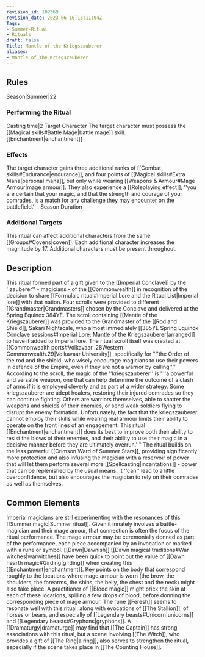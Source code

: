 ```yaml
---
revision_id: 102369
revision_date: 2023-06-16T13:11:04Z
Tags:
- Summer-Ritual
- Rituals
draft: false
Title: Mantle of the Kriegszauberer
aliases:
- Mantle_of_the_Kriegszauberer
---
```

## Rules
Season|Summer|22
### Performing the Ritual
Casting time|2 Target Character The target character must possess the [[Magical skills#Battle Mage|battle mage]] skill.
[[Enchantment|enchantment]]
### Effects
The target character gains three additional ranks of [[Combat skills#Endurance|endurance]], and four points of [[Magical skills#Extra Mana|personal mana]], but only while wearing [[Weapons & Armour#Mage Armour|mage armour]]. 
They also experience a [[Roleplaying effect]]; ''you are certain that your magic, and that the strength and courage of your comrades, is a match for any challenge they may encounter on the battlefield.'' .
Season Duration
### Additional Targets
This ritual can affect additional characters from the same [[Groups#Covens|coven]]. Each additional character increases the magnitude by 17. Additional characters must be present throughout.
## Description
This ritual formed part of a gift given to the [[Imperial Conclave]] by the ''zauberer'' - magicians - of the [[Commonwealth]] in recognition of the decision to share [[Formulaic ritual#Imperial Lore and the Ritual List|Imperial lore]] with that nation. Four scrolls were provided to different [[Grandmaster|Grandmasters]] chosen by the Conclave and delivered at the Spring Equinox 384YE. The scroll containing [[Mantle of the Kriegszauberer]] was provided to the Grandmaster of the [[Rod and Shield]], Sakari Nightscale, who almost immediately [[385YE Spring Equinox Conclave sessions#Imperial Lore: Mantle of the Kriegszauberer|arranged]] to have it added to Imperial lore.
The ritual scroll itself was created at [[Commonwealth ports#Volkavaar .28Western Commonwealth.29|Volkavaar University]], specifically for "''the Order of the rod and the shield, who wisely encourage magicians to use their powers in defence of the Empire, even if they are not a warrior by calling''." According to the scroll, the magic of the ''kriegszauberer'' is "''a powerful and versatile weapon, one that can help determine the outcome of a clash of arms if it is employed cleverly and as part of a wider strategy. Some kriegszauberer are adept healers, restoring their injured comrades so they can continue fighting. Others are warriors themselves, able to shatter the weapons and shields of their enemies, or send weak soldiers flying to disrupt the enemy formation. Unfortunately, the fact that the kriegszauberer cannot employ their skills while wearing real armour limits their ability to operate on the front lines of an engagement. This ritual [[Enchantment|enchantment]] does its best to improve both their ability to resist the blows of their enemies, and their ability to use their magic in a decisive manner before they are ultimately overrun.''"
The ritual builds on the less powerful [[Crimson Ward of Summer Stars]], providing significantly more protection and also infusing the magician with a reservoir of power that will let them perform several more [[Spellcasting|incantations]] - power that can be replenished by the usual means. It ''can'' lead to a little overconfidence, but also encourages the magician to rely on their comrades as well as themselves.
## Common Elements
Imperial magicians are still experimenting with the resonances of this [[Summer magic|Summer ritual]]. Given it innately involves a battle-magician and their mage amour, that connection is often the focus of the ritual performance. The mage armour may be ceremonially donned as part of the performance, each piece accompanied by an invocation or marked with a rune or symbol. [[Dawn|Dawnish]] [[Dawn magical traditions#War witches|warwitches]] have been quick to point out the value of [[Dawn hearth magic#Girding|girding]] when creating this [[Enchantment|enchantment]]. Key points on the body that correspond roughly to the locations where mage armour is worn (the brow, the shoulders, the forearms, the shins, the belly, the chest and the neck) might also take place. A practitioner of [[Blood magic]] might prick the skin at each of these locations, spilling a few drops of blood, before donning the corresponding piece of mage armour.
The rune [[Feresh]] seems to resonate well with this ritual, along with evocations of [[The Stallion]], of horses or bears, and especially of [[Legendary beasts#Unicorn|unicorns]] and [[Legendary beasts#Gryphons|gryphons]]. A [[Dramaturgy|dramaturge]] may find that [[The Captain]] has strong associations with this ritual, but a scene involving [[The Witch]], who provides a gift of [[The Ring|a ring]], also serves to strengthen the ritual, especially if the scene takes place in [[The Counting House]].